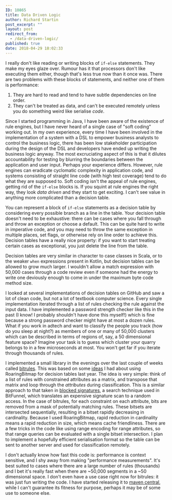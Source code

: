 ```yaml
---
ID: 10865
title: Data Driven Logic
author: Richard Startin
post_excerpt: ""
layout: post
redirect_from:
  - /data-driven-logic/
published: true
date: 2018-04-29 18:02:33
---
```

I really don't like reading or writing blocks of `if-else` statements. They make my eyes glaze over. Rumour has it that processors don't like executing them either, though that's less true now than it once was. There are two problems with these blocks of statements, and neither one of them is performance:

<ol>
	<li>They are hard to read and tend to have subtle dependencies on line order.</li>
	<li>They can't be treated as data, and can't be executed remotely unless you do something weird like serialise <em>code</em>.</li>
</ol>

Since I started programming in Java, I have been aware of the existence of rule engines, but I have never heard of a single case of "soft coding" working out. In my own experience, every time I have been involved in the implementation of a system with a DSL to empower business analysts to control the business logic, there has been low stakeholder participation during the design of the DSL and developers have ended up writing the business logic anyway. The most excruciating aspect of this is that it dilutes accountability for testing by blurring the boundaries between the application and user input. Perhaps your experience differs. However, rule engines can eradicate cyclomatic complexity in application code, and systems consisting of straight line code (with high test coverage) tend to do what they are supposed to. Soft coding isn't the appeal of rule engines, getting rid of the `if-else` blocks is. If you squint at rule engines the right way, they look <em>data driven</em> and they start to get exciting. I can't see value in anything more complicated than a decision table.

You can represent a block of `if-else` statements as a decision table by considering every possible branch as a line in the table. Your decision table doesn't need to be exhaustive: there can be cases where you fall through and throw an exception or choose a default. This can be quite hard to write in imperative code, and you may need to throw the same exception in multiple places, set flags, or otherwise rely on line order to achieve this. Decision tables have a really nice property: if you want to start treating certain cases as exceptional, you just delete the line from the table.

Decision tables are very similar in character to case classes in Scala, or to the weaker `when` expressions present in Kotlin, but decision tables can be allowed to grow much larger. I wouldn't allow a match expression with 50,000 cases through a code review even if someone had the energy to write one deviously enough to come in under the maximum byte code method size.

I looked at several implementations of decision tables on GitHub and saw a lot of clean code, but not a lot of textbook computer science. Every single implementation iterated through a list of rules checking the rule against the input data. I have implemented a password strength checker like this in the past (I know! I probably shouldn't have done this myself!) which is fine because a strong password checker might have at most a dozen rules. What if you work in adtech and want to classify the people you track (how do you sleep at night?) as members of one or many of 50,000 clusters which can be described in terms of regions of, say, a 50 dimensional feature space? Imagine your task is to guess which cluster your quarry belongs to in a few microseconds at most. You won't get far if you iterate through thousands of rules. 

I implemented a small library in the evenings over the last couple of weeks called <a href="https://github.com/richardstartin/bitrules" rel="noopener" target="_blank">bitrules</a>. This was based on some <a href="https://richardstartin.github.io/posts/fast-and-simple-rules-engine-with-roaringbitmap/" rel="noopener" target="_blank">ideas</a> I had about using RoaringBitmap for decision tables last year. The idea is very simple: think of a list of rules with constrained attributes as a matrix, and transpose that matrix and loop through the <em>attributes</em> during classification. This is a similar approach to that taken in <a href="https://richardstartin.github.io/posts/blocked-signatures/" rel="noopener" target="_blank">blocked signatures</a>, a search technique used in BitFunnel, which translates an expensive signature scan to a random access. In the case of bitrules, for each constraint on each attribute, bits are removed from a mask of potentially matching rules. These bitsets are intersected sequentially, resulting in a bitset rapidly decreasing in cardinality. Because I used RoaringBitmap, rapid reduction in cardinality means a rapid reduction in size, which means cache friendliness. There are a few tricks in the code like using range encoding for range attributes, so that range queries can be evaluated with a single bitset intersection. I plan to implement a hopefully efficient serialisation format so the table can be sent to another server and used for classification remotely.

I don't actually know how fast this code is: performance is context sensitive, and I shy away from making "performance measurements". It's best suited to cases where there are a large number of rules (thousands) and I bet it's really fast when there are ~50,000 segments in a ~50 dimensional space. I don't even have a use case right now for bitrules: it was just fun writing the code. I have started releasing it to <a href="https://search.maven.org/#artifactdetails%7Cuk.co.openkappa%7Cbitrules%7C0.1.3%7Cjar" rel="noopener" target="_blank">maven central</a>, while I can't guarantee its fitness for purpose, perhaps it may be of some use to someone else.